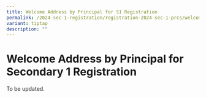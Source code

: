 ```yaml
---
title: Welcome Address by Principal for S1 Registration
permalink: /2024-sec-1-registration/registration-2024-sec-1-prcs/welcome/
variant: tiptap
description: ""
---
```

<h1>Welcome Address by Principal for Secondary 1 Registration</h1><p></p><p>To be updated.</p><p><br></p>